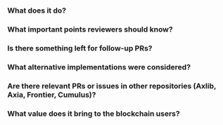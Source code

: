 ### What does it do?

### What important points reviewers should know?

### Is there something left for follow-up PRs?

### What alternative implementations were considered?

### Are there relevant PRs or issues in other repositories (Axlib, Axia, Frontier, Cumulus)?

### What value does it bring to the blockchain users?
